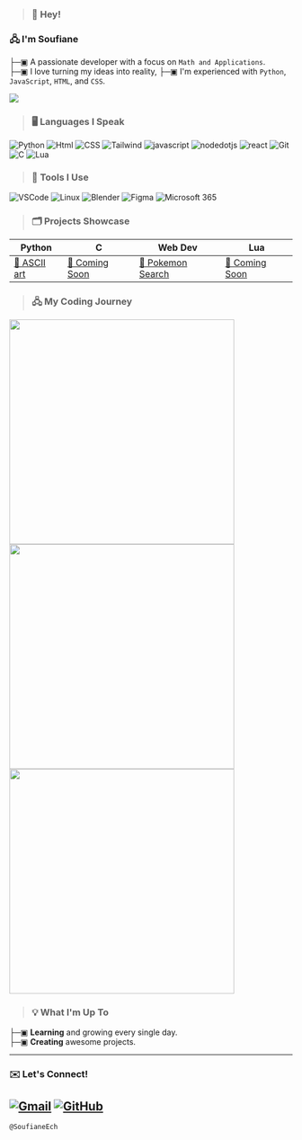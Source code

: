 >### 👋 Hey!

<div align="left">

<!-- <img src="https://raw.githubusercontent.com/SoufianeEch/SoufianeEch/refs/heads/main/star.gif" alt="Coding Animation" width="250" align="right"> -->


### 🖧 I'm **Soufiane**
├─▣  A passionate developer with a focus on `Math and Applications`.  
├─▣  I love turning  my ideas into reality,
├─▣  I'm experienced with `Python`, `JavaScript`, `HTML`, and `CSS`.


![](https://komarev.com/ghpvc/?username=SoufianeEch&color=blue&theme=flat)


>### 🖥️ Languages I Speak
![Python](https://img.shields.io/badge/Python-180840?style=default&logo=python&logoColor=white)
![Html](https://img.shields.io/badge/Html-fc5e03?style=default&logo=HTML5&logoColor=white)
![CSS](https://img.shields.io/badge/Css-240278?style=default&logo=csswizardry&logoColor=white)
![Tailwind](https://img.shields.io/badge/tailwind-00FFFF?style=default&logo=tailwindcss&logoColor=black)
![javascript](https://img.shields.io/badge/Javascript-yellow?style=default&logo=javascript&logoColor=white)
![nodedotjs](https://img.shields.io/badge/NodeJs-darkgreen?style=default&logo=nodedotjs&logoColor=white)
![react](https://img.shields.io/badge/react-blue?style=default&logo=react&logoColor=white)
![Git](https://img.shields.io/badge/Git-red?style=default&logo=git&logoColor=white)
![C](https://img.shields.io/badge/-180840?style=default&logo=c&logoColor=white)
![Lua](https://img.shields.io/badge/Lua-blue?style=default&logo=Lua&logoColor=white)

>### 🧰 Tools I Use

![VSCode](https://img.shields.io/badge/VS%20-Code-blue.svg?logo=visual-studio-code)
![Linux](https://img.shields.io/badge/Linux-FCC624?style=flat&logo=linux&logoColor=black)
![Blender](https://img.shields.io/badge/Blender-E57924?style=flat&logo=blender&logoColor=white)
![Figma](https://img.shields.io/badge/Figma-F24E1E?style=flat&logo=figma&logoColor=white)
![Microsoft 365](https://img.shields.io/badge/Microsoft_365-21A366?style=flat&logo=microsoft-office&logoColor=white)

>### 🗂️ Projects Showcase

|  Python              |  C                      | Web Dev               | Lua                  |
|------------------------|---------------------------|-------------------------|---------------------------|
| [🔗 ASCII art](https://github.com/SoufianeEch/ascii-art/) | [🔗 Coming Soon](https://github.com/SoufianeEch) | [🔗 Pokemon Search](https://github.com/SoufianeEch/pokemonSearch/tree/main/pokemon-seach-img) | [🔗 Coming Soon](https://github.com/SoufianeEch) |

>### 🖧 My Coding Journey

<img src="https://github-readme-streak-stats.herokuapp.com?user=SoufianeEch&theme=radical&hide_border=true&date_format=M%20j%5B%2C%20Y%5D&count_private=true" width="400"/>

<img src="https://github-readme-stats.vercel.app/api?username=SoufianeEch&show_icons=true&theme=radical&hide_border=true&count_private=true" width="400"/>

<img src="https://github-readme-stats.vercel.app/api/top-langs/?username=SoufianeEch&layout=compact&theme=radical&hide_border=true&count_private=true" width="400"/>

>### 💡 What I'm Up To

├─▣ **Learning** and growing every single day.  
├─▣ **Creating** awesome projects.

---

### ✉️ Let's Connect!

[![Gmail](https://img.shields.io/badge/Gmail-Say%20Hello-D14836?style=flat&logo=gmail&logoColor=white)](mailto:soufiane.ech.chouia@gmail.com)
[![GitHub](https://img.shields.io/badge/GitHub-Check%20Out%20My%20Work-181717?style=flat&logo=github&logoColor=white)](https://github.com/SoufianeEch)
---

`@SoufianeEch`
